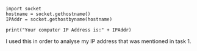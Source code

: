 ```
import socket
hostname = socket.gethostname()
IPAddr = socket.gethostbyname(hostname)

print("Your computer IP Address is:" + IPAddr)
```

I used this in order to analyse my IP address that was mentioned in task 1.